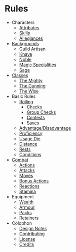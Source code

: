 # Rules

+ Characters
  + [Attributes](./pages/characters/attributes.md)
  + [Skills](./pages/characters/skills.md)
  + [Allegiances](./pages/characters/allegiances.md)
+ [Backgrounds](./pages/backgrounds/index.md)
  + [Guild Artisan](./pages/backgrounds/guild-artisan.md)
  + [Knave](./pages/backgrounds/knave.md)
  + [Noble](./pages/backgrounds/noble.md)
  + [Magic Specialities](./pages/backgrounds/magic.md)
  + [Sage](./pages/backgrounds/sage.md)
+ [Classes](./pages/classes/index.md)
  + [The Mighty](./pages/classes/mighty.md)
  + [The Cunning](./pages/classes/cunning.md)
  + [The Wise](./pages/classes/wise.md)
+ Basic Rules
  + [Rolling](./pages/rules/rolling.md)
    + [Checks](./pages/rules/rolling/checks.md)
    + [Group Checks](./pages/rules/rolling/group.md)
    + [Contests](./pages/rules/rolling/contests.md)
    + [Saves](./pages/rules/rolling/saves.md)
  + [Advantage/Disadvantage](./pages/rules/advantage.md)
  + [Proficiency](./pages/rules/proficiency.md)
  + [Usage Die](./pages/rules/usage.md)
  + [Distance](./pages/rules/distance.md)
  + [Rests](./pages/rules/rests.md)
  + [Conditions](./pages/rules/conditions.md)
+ [Combat](./pages/combat/index.md)
  + [Actions](./pages/combat/actions.md)
  + [Attacks](./pages/combat/attacks.md)
  + [Moves](./pages/combat/moves.md)
  + [Bonus Actions](./pages/combat/bonus-actions.md)
  + [Reactions](./pages/combat/reactions.md)
  + [Stamina](./pages/combat/stamina.md)
+ Equipment
  + [Wealth](./pages/equipment/wealth.md)
  + [Armour](./pages/equipment/armour.md)
  + [Packs](./pages/equipment/packs.md)
  + [Retainers](./pages/equipment/retainers.md)
+ Colophon
  + [Design Notes](./design-notes.md)
  + [Contributing](./contributing.md)
  + [License](./license.md)
  + [Credits](./credits.md)
